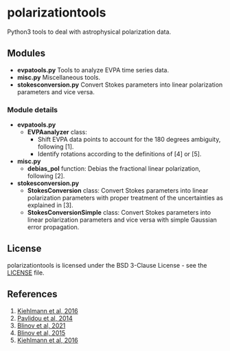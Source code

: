 # polarizationtools
Python3 tools to deal with astrophysical polarization data.

## Modules

* **evpatools.py** Tools to analyze EVPA time series data.
* **misc.py** Miscellaneous tools.
* **stokesconversion.py** Convert Stokes parameters into linear polarization parameters and vice versa.

### Module details

* **evpatools.py**
    * **EVPAanalyzer** class:
        * Shift EVPA data points to account for the 180 degrees ambiguity, following [1].
        * Identify rotations according to the definitions of [4] or [5].
* **misc.py**
    * **debias_pol** function: Debias the fractional linear polarization, following [2].
* **stokesconversion.py**
    * **StokesConversion** class: Convert Stokes parameters into linear polarization parameters with proper treatment of the uncertainties as explained in [3].
    * **StokesConversionSimple** class: Convert Stokes parameters into linear polarization parameters and vice versa with simple Gaussian error propagation.

## License

polarizationtools is licensed under the BSD 3-Clause License - see the
[LICENSE](https://github.com/skiehl/polarizationtools/blob/main/LICENSE) file.

## References

1. [Kiehlmann et al, 2016](https://ui.adsabs.harvard.edu/abs/2016A%26A...590A..10K/abstract)
2. [Pavlidou et al, 2014](https://ui.adsabs.harvard.edu/abs/2014MNRAS.442.1693P/abstract)
3. [Blinov et al, 2021](https://ui.adsabs.harvard.edu/abs/2021MNRAS.501.3715B/abstract)
4. [Blinov et al, 2015](https://ui.adsabs.harvard.edu/abs/2015MNRAS.453.1669B/abstract)
5. [Kiehlmann et al, 2016](https://ui.adsabs.harvard.edu/abs/2016A%26A...590A..10K/abstract)
